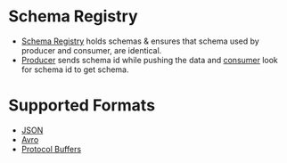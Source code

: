 # Schema Registry
- [Schema Registry](https://kafka.apache.org/documentation.html#multitenancy-more) holds schemas & ensures that schema used by producer and consumer, are identical.
- [Producer](CoreAPIs/ProducerAPI.md) sends schema id while pushing the data and [consumer](CoreAPIs/ConsumerAPI.md) look for schema id to get schema.

# Supported Formats
- [JSON](../../8_APIProtocols/JSON.md)
- [Avro](../../8_APIProtocols/EncodingLibraries/Avro.md)
- [Protocol Buffers](../../8_APIProtocols/EncodingLibraries/ProtocolBuffers.md)
